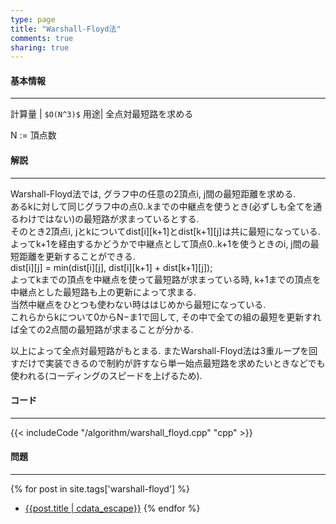 ```yaml
---
type: page
title: "Warshall-Floyd法"
comments: true
sharing: true
---
```


#### 基本情報
  
***

計算量 | `$O(N^3)$`
用途| 全点対最短路を求める
  
N := 頂点数  

  
#### 解説

***

Warshall-Floyd法では, グラフ中の任意の2頂点i, j間の最短距離を求める.  
あるkに対して同じグラフ中の点0..kまでの中継点を使うとき(必ずしも全てを通るわけではない)の最短路が求まっているとする.  
そのとき2頂点i, jとkについてdist[i][k+1]とdist[k+1][j]は共に最短になっている.
よってk+1を経由するかどうかで中継点として頂点0..k+1を使うときのi, j間の最短距離を更新することができる.  
dist[i][j] = min(dist[i][j], dist[i][k+1] + dist[k+1][j]);  
よってkまでの頂点を中継点を使って最短路が求まっている時, k+1までの頂点を中継点とした最短路も上の更新によって求まる.  
当然中継点をひとつも使わない時ははじめから最短になっている.  
これらからkについて0からN−ま1で回して, その中で全ての組の最短を更新すれば全ての2点間の最短路が求まることが分かる.  
  
以上によって全点対最短路がもとまる. またWarshall-Floyd法は3重ループを回すだけで実装できるので制約が許すなら単一始点最短路を求めたいときなどでも使われる(コーディングのスピードを上げるため).

#### コード

***

{{< includeCode "/algorithm/warshall_floyd.cpp" "cpp" >}}


#### 問題

***  
{% for post in site.tags['warshall-floyd'] %}
* [{{post.title | cdata_escape}}]({{post.url}})
{% endfor %}
